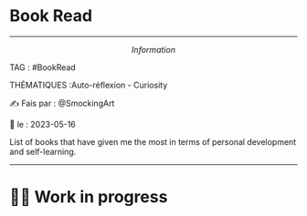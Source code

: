 # Book Read
---
$$Information$$

TAG :  #BookRead

THÉMATIQUES :Auto-réflexion - Curiosity

✍ Fais par : @SmockingArt 

🧭 le : 2023-05-16 

List of books that have given me the most in terms of personal development and self-learning.

---



# 🚦🚧 Work in progress 
